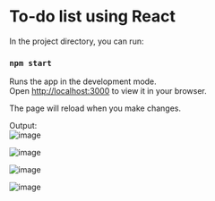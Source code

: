 # To-do list using React

In the project directory, you can run:

### `npm start`

Runs the app in the development mode.\
Open [http://localhost:3000](http://localhost:3000) to view it in your browser.

The page will reload when you make changes.

Output:<br>
![image](https://github.com/tanishahaha/todo-list-using-react/assets/123636127/dfce866e-678c-4584-8227-210ebe789d65)

![image](https://github.com/tanishahaha/todo-list-using-react/assets/123636127/a44035ff-b405-44ca-96d8-3f1a9f4f30fb)

![image](https://github.com/tanishahaha/todo-list-using-react/assets/123636127/27279253-fbaa-4fd9-a32f-3161e26a63bf)

![image](https://github.com/tanishahaha/todo-list-using-react/assets/123636127/51d0a117-2438-4f5a-b3b1-96a71c4ea69d)
